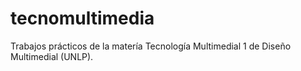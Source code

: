 # tecnomultimedia
Trabajos prácticos de la matería Tecnología Multimedial 1 de Diseño Multimedial (UNLP).
